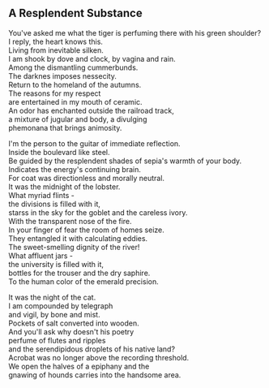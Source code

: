 A Resplendent Substance
-----------------------
You've asked me what the tiger is perfuming there with his green shoulder?  
I reply, the heart knows this.  
Living from inevitable silken.  
I am shook by dove and clock, by vagina and rain.  
Among the dismantling cummerbunds.  
The darknes imposes nessecity.  
Return to the homeland of the autumns.  
The reasons for my respect  
are entertained in my mouth of ceramic.  
An odor has enchanted outside the railroad track,  
a mixture of jugular and body, a divulging  
phemonana that brings animosity.  
  
I'm the person to the guitar of immediate reflection.  
Inside the boulevard like steel.  
Be guided by the resplendent shades of sepia's warmth of your body.  
Indicates the energy's continuing brain.  
For coat was directionless and morally neutral.  
It was the midnight of the lobster.  
What myriad flints -  
the divisions is filled with it,  
starss in the sky for the goblet and the careless ivory.  
With the transparent nose of the fire.  
In your finger of fear the room of homes seize.  
They entangled it with calculating eddies.  
The sweet-smelling dignity of the river!  
What affluent jars -  
the university is filled with it,  
bottles for the trouser and the dry saphire.  
To the human color of the emerald precision.  
  
It was the night of the cat.  
I am compounded by telegraph  
and vigil, by bone and mist.  
Pockets of salt converted into wooden.  
And you'll ask why doesn't his poetry  
perfume of flutes and ripples  
and the serendipidous droplets of his native land?  
Acrobat was no longer above the recording threshold.  
We open the halves of a epiphany and the  
gnawing of hounds carries into the handsome area.  
